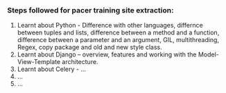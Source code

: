 ﻿### Steps followed for pacer training site extraction:

1. Learnt about Python - Difference with other languages, differnce between tuples and lists, difference between a method and a function, difference between a parameter and an argument, GIL, multithreading, Regex, copy package and old and new style class.
2. Learnt about Django – overview, features and working with the Model-View-Template architecture.
3. Learnt about Celery - ...
4. ...
5. ...
